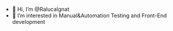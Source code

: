 - 👋 Hi, I’m @RalucaIgnat
- 👀 I’m interested in Manual&Automation Testing and Front-End development


<!---
RalucaIgnat/RalucaIgnat is a ✨ special ✨ repository because its `README.md` (this file) appears on your GitHub profile.
You can click the Preview link to take a look at your changes.
--->
